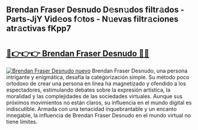 ## Brendan Fraser Desnudo D𝚎sn𝚞dos filtr𝚊dos - Parts-JjY Vid𝚎os f𝚘tos - N𝚞evas filtr𝚊ciones atr𝚊ctivas fKpp7

# <h2><a href="http://mb041m0.tromn.icu/?c=Brendan+Fraser+Desnudo">🔗👉👉👉 Brendan Fraser Desnudo 🔗🔗</a></h2>

[![Brendan Fraser Desnudo nuevo](https://i.imgur.com/pEAQMta.gif)](http://mb041m0.tromn.icu/?c=Brendan+Fraser+Desnudo)
Brendan Fraser Desnudo, una persona intrigante y enigmática, desafía la categorización simple. Su método poco ortodoxo de crear una persona en línea ha magnetizado y ofendido a los espectadores, estimulando debates sobre la expresión artística, la moralidad y las complejidades de las sociedades virtuales. Aunque sus próximos movimientos no están claros, su influencia en el mundo digital es indiscutible. Armada con una tenacidad inquebrantable y un encanto innegable, la influencia de Brendan Fraser Desnudo en el mundo virtual no tiene límites.

